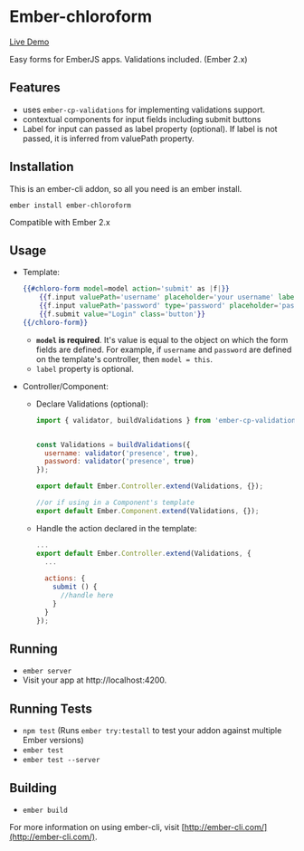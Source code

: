 # Ember-chloroform

[Live Demo](https://opinioapp.github.io/ember-chloroform)

Easy forms for EmberJS apps. Validations included. (Ember 2.x)

## Features
 - uses `ember-cp-validations` for implementing validations support.
 - contextual components for input fields including submit buttons
 - Label for input can passed as label property (optional). If label
 is not passed, it is inferred from valuePath property.
 
## Installation
  This is an ember-cli addon, so all you need is an ember install. 
  
    ember install ember-chloroform
      
  Compatible with Ember 2.x
  
## Usage
* Template:
    ```handlebars
    {{#chloro-form model=model action='submit' as |f|}}
        {{f.input valuePath='username' placeholder='your username' label='Username'}}
        {{f.input valuePath='password' type='password' placeholder='password goes here'}}
        {{f.submit value="Login" class='button'}}
    {{/chloro-form}}
    ```
    
    - **`model` is required**. It's value is equal to the object on which the
      form fields are defined. For example, if `username` and `password` 
      are defined on the template's controller, then `model = this`.
    - `label` property is optional.
 
* Controller/Component:
  - Declare Validations (optional):
      ```javascript
      import { validator, buildValidations } from 'ember-cp-validations';
      
      
      const Validations = buildValidations({
        username: validator('presence', true),
        password: validator('presence', true)
      });
      
      export default Ember.Controller.extend(Validations, {});
      
      //or if using in a Component's template
      export default Ember.Component.extend(Validations, {});
      ```
      
  - Handle the action declared in the template:
      ```javascript
      ...
      export default Ember.Controller.extend(Validations, {
        ...
        
        actions: {
          submit () {
            //handle here
          }
        }
      });
      ```

## Running

* `ember server`
* Visit your app at http://localhost:4200.

## Running Tests

* `npm test` (Runs `ember try:testall` to test your addon against multiple Ember versions)
* `ember test`
* `ember test --server`

## Building

* `ember build`

For more information on using ember-cli, visit [http://ember-cli.com/](http://ember-cli.com/).
